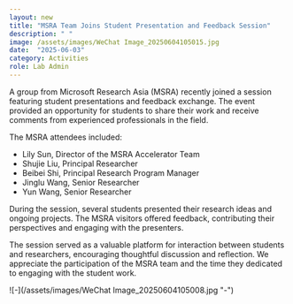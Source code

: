```yaml
---
layout: new
title: "MSRA Team Joins Student Presentation and Feedback Session"
description: " "
image: /assets/images/WeChat Image_20250604105015.jpg
date:  "2025-06-03"
category: Activities
role: Lab Admin
---
```

A group from Microsoft Research Asia (MSRA) recently joined a session featuring student presentations and feedback exchange. The event provided an opportunity for students to share their work and receive comments from experienced professionals in the field.

The MSRA attendees included:
- Lily Sun, Director of the MSRA Accelerator Team
- Shujie Liu, Principal Researcher
- Beibei Shi, Principal Research Program Manager
- Jinglu Wang, Senior Researcher
- Yun Wang, Senior Researcher

During the session, several students presented their research ideas and ongoing projects. The MSRA visitors offered feedback, contributing their perspectives and engaging with the presenters.

The session served as a valuable platform for interaction between students and researchers, encouraging thoughtful discussion and reflection. We appreciate the participation of the MSRA team and the time they dedicated to engaging with the student work.
  
![-](/assets/images/WeChat Image_20250604105008.jpg "-")


